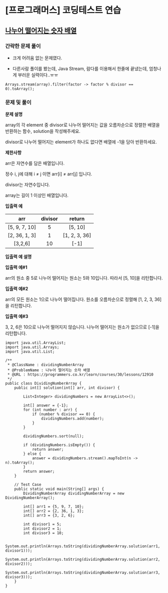 # [프로그래머스] 코딩테스트 연습

## [나누어 떨어지는 숫자 배열](https://programmers.co.kr/learn/courses/30/lessons/12910)

### 간략한 문제 풀이

- 크게 어려움 없는 문제였다.

- 다른사람 풀이를 봤는데, Java Stream, 람다를 이용해서 한줄에 끝냈는데, 엄청나게 부러운 실력이다..ㅠㅠ

````
Arrays.stream(array).filter(factor -> factor % divisor == 0).toArray();
````

### 문제 및 풀이

**문제 설명**

array의 각 element 중 divisor로 나누어 떨어지는 값을 오름차순으로 정렬한 배열을 반환하는 함수, solution을 작성해주세요.

divisor로 나누어 떨어지는 element가 하나도 없다면 배열에 -1을 담아 반환하세요.

**제한사항**

arr은 자연수를 담은 배열입니다.

정수 i, j에 대해 i ≠ j 이면 arr[i] ≠ arr[j] 입니다.

divisor는 자연수입니다.

array는 길이 1 이상인 배열입니다.

**입출력 예**

| arr | divisor| return | 
| :---: | :---: | :---:| 
| [5, 9, 7, 10] | 5 | [5, 10] | 
| [2, 36, 1, 3] | 1 | [1, 2, 3, 36] | 
| [3,2,6] | 10 | [-1] | 

**입출력 예 설명**

**입출력 예#1**

arr의 원소 중 5로 나누어 떨어지는 원소는 5와 10입니다. 따라서 [5, 10]을 리턴합니다.

**입출력 예#2**

arr의 모든 원소는 1으로 나누어 떨어집니다. 원소를 오름차순으로 정렬해 [1, 2, 3, 36]을 리턴합니다.

**입출력 예#3**

3, 2, 6은 10으로 나누어 떨어지지 않습니다. 나누어 떨어지는 원소가 없으므로 [-1]을 리턴합니다.

````
import java.util.ArrayList;
import java.util.Arrays;
import java.util.List;

/**
 * @ClassName : dividingNumberArray
 * @ProblemName : 나누어 떨어지는 숫자 배열
 * @URL : https://programmers.co.kr/learn/courses/30/lessons/12910
 */
public class DividingNumberArray {
    public int[] solution(int[] arr, int divisor) {

        List<Integer> dividingNumbers = new ArrayList<>();

        int[] answer = {-1};
        for (int number : arr) {
            if (number % divisor == 0) {
                dividingNumbers.add(number);
            }
        }

        dividingNumbers.sort(null);

        if (dividingNumbers.isEmpty()) {
            return answer;
        } else {
            answer = dividingNumbers.stream().mapToInt(n -> n).toArray();
        }
        return answer;
    }

    // Test Case
    public static void main(String[] args) {
        DividingNumberArray dividingNumberArray = new DividingNumberArray();

        int[] arr1 = {5, 9, 7, 10};
        int[] arr2 = {2, 36, 1, 3};
        int[] arr3 = {3, 2, 6};

        int divisor1 = 5;
        int divisor2 = 1;
        int divisor3 = 10;

        System.out.println(Arrays.toString(dividingNumberArray.solution(arr1, divisor1)));
        System.out.println(Arrays.toString(dividingNumberArray.solution(arr2, divisor2)));
        System.out.println(Arrays.toString(dividingNumberArray.solution(arr3, divisor3)));
    }
}
````